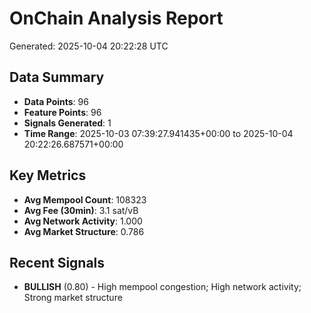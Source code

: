 # OnChain Analysis Report
Generated: 2025-10-04 20:22:28 UTC

## Data Summary
- **Data Points**: 96
- **Feature Points**: 96
- **Signals Generated**: 1
- **Time Range**: 2025-10-03 07:39:27.941435+00:00 to 2025-10-04 20:22:26.687571+00:00

## Key Metrics
- **Avg Mempool Count**: 108323
- **Avg Fee (30min)**: 3.1 sat/vB
- **Avg Network Activity**: 1.000
- **Avg Market Structure**: 0.786

## Recent Signals
- **BULLISH** (0.80) - High mempool congestion; High network activity; Strong market structure
